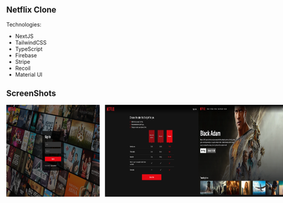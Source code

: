 ## Netflix Clone

Technologies:
- NextJS 
- TailwindCSS
- TypeScript
- Firebase
- Stripe
- Recoil
- Material UI

## ScreenShots
<div style="display: flex">
<img src="./readmePictures/loginScreen.png" style="width:49%">&emsp;
<img src="./readmePictures/subscriptionScreen.png" style="width:49%">
<img src="./readmePictures/homepageScreen.png" style="width:49%">&emsp;
<img src="./readmePictures/accountScreen.png" style="width:49%">
<div>

## Subscription with Stripe

Card number: 4242 4242 4242 4242<br>
Expiration: any<br>
CVC: any

## Thanks https://www.youtube.com/@ilwyennefer for guidelines.
